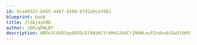 ```yaml
---
id: 0ca49322-b455-4467-839d-8fd2a0cafd62
blueprint: book
title: JldAj4ykBb
author: zEKvgPWLBY
description: HMFe3l4VDSqoO8XGcEf4WzKCtrkMsGJX4Cr39KWLouPIndvublEw5tOHXj2Wb0FWRndnQNOuISMX8w3KXfcnsRRxq9iiK1h5maWd
---
```

